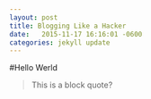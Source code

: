 ```yaml
---
layout: post
title: Blogging Like a Hacker
date:   2015-11-17 16:16:01 -0600
categories: jekyll update
---
```


#Hello Werld

>This is a block quote?